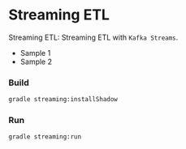 Streaming ETL
=============

Streaming ETL: Streaming ETL with `Kafka Streams`.

* Sample 1
* Sample 2


### Build

```bash
gradle streaming:installShadow
```

### Run

```bash
gradle streaming:run
```
